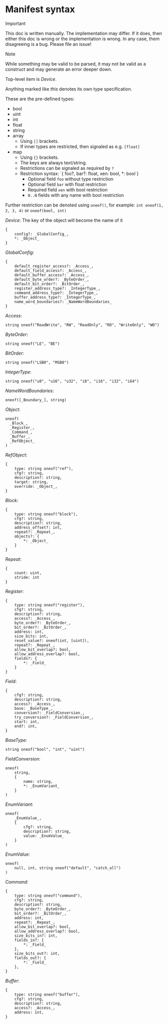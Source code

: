 # Manifest syntax

> [!IMPORTANT]
> This doc is written manually. The implementation may differ.
> If it does, then either this doc is wrong or the implementation is wrong.
> In any case, them disagreeing is a bug. Please file an issue!

> [!NOTE]
> While something may be valid to be parsed, it may not be valid as a construct
> and may generate an error deeper down.

Top-level item is _Device_.

Anything marked like _this_ denotes its own type specification.

These are the pre-defined types:
- bool
- uint
- int
- float
- string
- array
  - Using `[]` brackets.
  - If inner types are restricted, then signaled as e.g. `[float]`
- map
  - Using `{}` brackets.
  - The keys are always text/string.
  - Restrictions can be signaled as required by `?`
  - Restriction syntax: `{ foo?, bar?: float, xen: bool, *: bool }
    - Optional field `foo` without type restriction
    - Optional field `bar` with float restriction
    - Required field `xen` with bool restriction
    - `0..N` fields with any name with bool restriction

Further restriction can be denoted using `oneof()`, for example: `int oneof(1, 2, 3, 4)` or `oneof(bool, int)`

_Device_:
The key of the object will become the name of it
```
{
    config?: _GlobalConfig_,
    *: _Object_
}
```

_GlobalConfig_:
```
{
    default_register_access?: _Access_,
    default_field_access?: _Access_,
    default_buffer_access?: _Access_,
    default_byte_order?: _ByteOrder_,
    default_bit_order?: _BitOrder_,
    register_address_type?: _IntegerType_,
    command_address_type?: _IntegerType_,
    buffer_address_type?: _IntegerType_,
    name_word_boundaries?: _NameWordBoundaries_
}
```

_Access_:
```
string oneof("ReadWrite", "RW", "ReadOnly", "RO", "WriteOnly", "WO")
```

_ByteOrder_:
```
string oneof("LE", "BE")
```

_BitOrder_:
```
string oneof("LSB0", "MSB0")
```

_IntegerType_:
```
string oneof("u8", "u16", "u32", "i8", "i16", "i32", "i64")
```

_NameWordBoundaries_:
```
oneof([_Boundary_], string)
```

_Object_:
```
oneof(
  _Block_,
  _Register_,
  _Command_,
  _Buffer_,
  _RefObject_
)
```

_RefObject_:
```
{
    type: string oneof("ref"),
    cfg?: string,
    description?: string,
    target: string,
    override: _Object_,
}
```

_Block_:
```
{
    type: string oneof("block"),
    cfg?: string,
    description?: string,
    address_offset?: int,
    repeat?: _Repeat_,
    objects?: {
        *: _Object_
    }
}
```

_Repeat_:
```
{
    count: uint,
    stride: int
}
```

_Register_:
```
{
    type: string oneof("register"),
    cfg?: string,
    description?: string,
    access?: _Access_,
    byte_order?: _ByteOrder_,
    bit_order?: _BitOrder_,
    address: int,
    size_bits: int,
    reset_value?: oneof(int, [uint]),
    repeat?: _Repeat_,
    allow_bit_overlap?: bool,
    allow_address_overlap?: bool,
    fields?: {
        *: _Field_
    }
}
```

_Field_:
```
{
    cfg?: string,
    description?: string,
    access?: _Access_,
    base: _BaseType_,
    conversion?: _FieldConversion_,
    try_conversion?: _FieldConversion_,
    start: int,
    end?: int,
}
```

_BaseType_:
```
string oneof("bool", "int", "uint")
```

_FieldConversion_:
```
oneof(
    string,
    {
        name: string,
        *: _EnumVariant_
    }
)
```

_EnumVariant_:
```
oneof(
    _EnumValue_,
    {
        cfg?: string,
        description?: string,
        value: _EnumValue_
    }
)
```

_EnumValue_:
```
oneof(
    null, int, string oneof("default", "catch_all")
)
```

_Command_:
```
{
    type: string oneof("command"),
    cfg?: string,
    description?: string,
    byte_order?: _ByteOrder_,
    bit_order?: _BitOrder_,
    address: int,
    repeat?: _Repeat_,
    allow_bit_overlap?: bool,
    allow_address_overlap?: bool,
    size_bits_in?: int,
    fields_in?: {
        *: _Field_
    },
    size_bits_out?: int,
    fields_out?: {
        *: _Field_
    },
}
```

_Buffer_:
```
{
    type: string oneof("buffer"),
    cfg?: string,
    description?: string,
    access?: _Access_,
    address: int,
}
```
